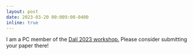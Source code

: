 ```yaml
---
layout: post
date: 2023-03-20 00:009:00-0400
inline: true
---
```


I am a PC member of the [Dalí 2023 workshop.](https://dali2023.compute.dtu.dk) Please consider submitting your paper there!